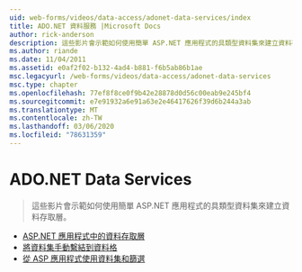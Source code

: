 ```yaml
---
uid: web-forms/videos/data-access/adonet-data-services/index
title: ADO.NET 資料服務 |Microsoft Docs
author: rick-anderson
description: 這些影片會示範如何使用簡單 ASP.NET 應用程式的具類型資料集來建立資料存取層。
ms.author: riande
ms.date: 11/04/2011
ms.assetid: e0af2f02-b132-4ad4-b881-f6b5ab86b1ae
msc.legacyurl: /web-forms/videos/data-access/adonet-data-services
msc.type: chapter
ms.openlocfilehash: 77ef8f8ce0f9b42e28878d0d56c00eab9e245bf4
ms.sourcegitcommit: e7e91932a6e91a63e2e46417626f39d6b244a3ab
ms.translationtype: MT
ms.contentlocale: zh-TW
ms.lasthandoff: 03/06/2020
ms.locfileid: "78631359"
---
```

# <a name="adonet-data-services"></a>ADO.NET Data Services

> 這些影片會示範如何使用簡單 ASP.NET 應用程式的具類型資料集來建立資料存取層。

- [ASP.NET 應用程式中的資料存取層](data-access-layers-in-aspnet-applications.md)
- [將資料集手動繫結到資料格](how-to-manually-bind-a-dataset-to-a-datagrid.md)
- [從 ASP 應用程式使用資料集和篩選](how-to-work-with-datasets-and-filters-from-an-asp-application.md)
